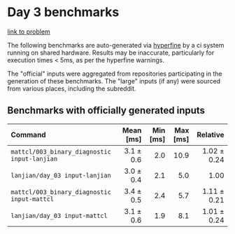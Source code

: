 # Day 3 benchmarks

[link to problem](http://adventofcode.com/2021/day/3)

The following benchmarks are auto-generated via [hyperfine](https://github.com/sharkdp/hyperfine) by a ci system running on shared hardware. Results may be inaccurate, particularly for execution times < 5ms, as per the hyperfine warnings.

The "official" inputs were aggregated from repositories participating in the generation of these benchmarks. The "large" inputs (if any) were sourced from various places, including the subreddit.

## Benchmarks with officially generated inputs
| Command | Mean [ms] | Min [ms] | Max [ms] | Relative |
|:---|---:|---:|---:|---:|
| `mattcl/003_binary_diagnostic input-lanjian` | 3.1 ± 0.6 | 2.0 | 10.9 | 1.02 ± 0.24 |
| `lanjian/day_03 input-lanjian` | 3.0 ± 0.4 | 2.1 | 5.0 | 1.00 |
| `mattcl/003_binary_diagnostic input-mattcl` | 3.4 ± 0.5 | 2.4 | 5.7 | 1.11 ± 0.21 |
| `lanjian/day_03 input-mattcl` | 3.1 ± 0.6 | 1.9 | 8.1 | 1.01 ± 0.24 |
